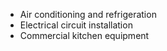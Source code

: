 * Air conditioning and refrigeration
* Electrical circuit installation
* Commercial kitchen equipment